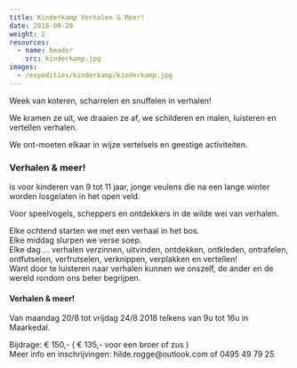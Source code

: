 ```yaml
---
title: Kinderkamp Verhalen & Meer!
date: 2018-08-20
weight: 2
resources:
  - name: header
    src: kinderkamp.jpg
images:
  - /expedities/kinderkamp/kinderkamp.jpg
---
```


Week van koteren, scharrelen en snuffelen in verhalen!

We kramen ze uit, we draaien ze af, we schilderen en malen, luisteren en
vertellen verhalen.

We ont-moeten elkaar in wijze vertelsels en geestige activiteiten.

### Verhalen & meer!
is voor kinderen van 9 tot 11 jaar, jonge veulens die na een lange winter
worden losgelaten in het open veld.

Voor speelvogels, scheppers en ontdekkers in de wilde wei van verhalen.

Elke ochtend starten we met een verhaal in het bos.  
Elke middag slurpen we verse soep.  
Elke dag ... verhalen verzinnen, uitvinden, ontdekken, ontkleden, ontrafelen,
ontfutselen, verfrutselen, verknippen, verplakken en vertellen!  
Want door te luisteren naar verhalen kunnen we onszelf, de ander en de wereld
rondom ons beter begrijpen.  

<div class="mw6 center bg-white br2 pa3 pa4-ns pv3-ns mv3 ba b--black-10">
<h4>Verhalen & meer!</h4>
<p>Van maandag 20/8 tot vrijdag 24/8 2018 telkens van 9u tot 16u in
Maarkedal.</p>
<p>
Bijdrage: € 150,- ( € 135,- voor een broer of zus ) <br>
Meer info en inschrijvingen: hilde.rogge@outlook.com of 0495 49 79 25
</p>
</div>

